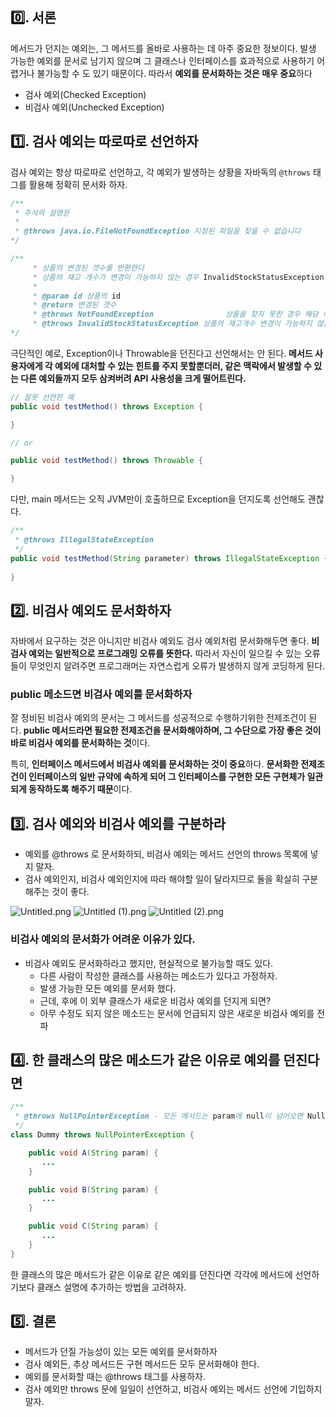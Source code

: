 ## 0️⃣. 서론

메서드가 던지는 예외는, 그 메서드를 올바로 사용하는 데 아주 중요한 정보이다. 발생 가능한 예외를 문서로 남기지 않으며 그 클래스나 인터페이스를 효과적으로 사용하기 어렵거나 불가능할 수 도 있기 때문이다. 따라서 **예외를 문서화하는 것은 매우 중요**하다

- 검사 예외(Checked Exception)
- 비검사 예외(Unchecked Exception)

## 1️⃣. 검사 예외는 따로따로 선언하자

검사 예외는 항상 따로따로 선언하고, 각 예외가 발생하는 상황을 자바독의 `@throws` 태그를 활용해 정확히 문서화 하자.

```java
/**
 * 주석의 설명문
 * 
 * @throws java.io.FileNotFoundException 지정된 파일을 찾을 수 없습니다
*/
```

```java
/**
     * 상품의 변경된 갯수를 반환한다
     * 상품의 재고 개수가 변경이 가능하지 않는 경우 InvalidStockStatusException 예외를 발생
     *
     * @param id 상품의 id
     * @return 변경된 갯수
     * @throws NotFoundException                상품을 찾지 못한 경우 해당 예외 발생
     * @throws InvalidStockStatusException 상품의 재고개수 변경이 가능하지 않는 경우 해당 예외 발생
*/
```

극단적인 예로, Exception이나 Throwable을 던진다고 선언해서는 안 된다. **메서드 사용자에게 각 예외에 대처할 수 있는 힌트를 주지 못할뿐더러, 같은 맥락에서 발생할 수 있는 다른 예외들까지 모두 삼켜버려 API 사용성을 크게 떨어트린다.**

```java
// 잘못 선언한 예
public void testMethod() throws Exception {

}

// or

public void testMethod() throws Throwable {

}
```

다만, main 메서드는 오직 JVM만이 호출하므로 Exception을 던지도록 선언해도 괜찮다.

```java
/**
 * @throws IllegalStateException
 */
public void testMethod(String parameter) throws IllegalStateException {
  
}
```

## 2️⃣. **비검사 예외도 문서화하자**

자바에서 요구하는 것은 아니지만 비검사 예외도 검사 예외처럼 문서화해두면 좋다. **비검사 예외는 일반적으로 프로그래밍 오류를 뜻한다.** 따라서 자신이 일으킬 수 있는 오류들이 무엇인지 알려주면 프로그래머는 자연스럽게 오류가 발생하지 않게 코딩하게 된다.

### public 메소드면 비검사 예외를 문서화하자

잘 정비된 비검사 예외의 문서는 그 메서드를 성공적으로 수행하기위한 전제조건이 된다. **public 메서드라면 필요한 전제조건을 문서화해야하며, 그 수단으로 가장 좋은 것이 바로 비검사 예외를 문서화하는 것**이다.

특히, **인터페이스 메서드에서 비검사 예외를 문서화하는 것이 중요**하다. **문서화한 전제조건이 인터페이스의 일반 규약에 속하게 되어 그 인터페이스를 구현한 모든 구현체가 일관되게 동작하도록 해주기 때문**이다.

## 3️⃣. 검사 예외와 비검사 예외를 구분하라

- 예외를 @throws 로 문서화하되, 비검사 예외는 메서드 선언의 throws 목록에 넣지 말자.
- 검사 예외인지, 비검사 예외인지에 따라 해야할 일이 달라지므로 둘을 확실히 구분해주는 것이 좋다.

![Untitled.png](..%2F..%2F..%2F..%2FDownloads%2FUntitled.png)
![Untitled (1).png](..%2F..%2F..%2F..%2FDownloads%2FUntitled%20%281%29.png)
![Untitled (2).png](..%2F..%2F..%2F..%2FDownloads%2FUntitled%20%282%29.png)

### 비검사 예외의 문서화가 어려운 이유가 있다.

- 비검사 예외도 문서화하라고 했지만, 현실적으로 불가능할 때도 있다.
    - 다른 사람이 작성한 클래스를 사용하는 메소드가 있다고 가정하자.
    - 발생 가능한 모든 예외를 문서화 했다.
    - 근데, 후에 이 외부 클래스가 새로운 비검사 예외를 던지게 되면?
    - 아무 수정도 되지 않은 메소드는 문서에 언급되지 않은 새로운 비검사 예외를 전파

## 4️⃣. 한 클래스의 많은 메소드가 같은 이유로 예외를 던진다면

```java
/**
 * @throws NullPointerException - 모든 메서드는 param에 null이 넘어오면 NullPointerExcetpion을 던진다.
 */
class Dummy throws NullPointerException {

    public void A(String param) {
       ...
    }

    public void B(String param) {
       ...
    }

    public void C(String param) {
       ...
    }
}
```

한 클래스의 많은 메서드가 같은 이유로 같은 예외를 던진다면 각각에 메서드에 선언하기보다 클래스 설명에 추가하는 방법을 고려하자.

## 5️⃣. 결론

- 메서드가 던질 가능성이 있는 모든 예외를 문서화하자
- 검사 예외든, 추상 메서드든 구현 메서드든 모두 문서화해야 한다.
- 예외를 문서화할 때는 @throws 태그를 사용하자.
- 검사 예외만 throws 문에 일일이 선언하고, 비검사 예외는 메서드 선언에 기입하지 말자.